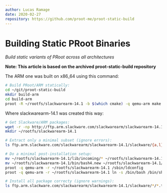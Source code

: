 ```yaml
---
author: Lucas Ramage
date: 2020-02-27
repository: https://github.com/proot-me/proot-static-build
---
```


# Building Static PRoot Binaries

_Build static variants of PRoot across all architectures_

**Note: This article is based on the archived proot-static-build repository**

The ARM one was built on x86_64 using this command:

```sh
# Build PRoot/ARM statically: 
cd ~/git/proot-static-build 
mkdir build-arm 
cd build-arm 
proot -R ~/rootfs/slackwarearm-14.1 -b $(which cmake) -q qemu-arm make glibc-version=glibc-2.18 -f ../GNUmakefile proot -j4 
```

Where slackwarearm-14.1 was created this way:

```sh
# Get Slackware/ARM packages: 
wget -r -np http://ftp.arm.slackware.com/slackwarearm/slackwarearm-14.1/slackware/{a,ap,d,e,l,n,tcl}/ 
mkdir ~/rootfs/slackwarearm-14.1 

# Extract only a minimal subset (ignore errors): 
ls ftp.arm.slackware.com/slackwarearm/slackwarearm-14.1/slackware/{a,l}/*.t?z | xargs -n 1 tar -C ~/rootfs/slackwarearm-14.1 -xf 

# Do a minimal post-installation setup: 
mv ~/rootfs/slackwarearm-14.1/lib/incoming/* ~/rootfs/slackwarearm-14.1/lib/ 
mv ~/rootfs/slackwarearm-14.1/bin/bash4.new ~/rootfs/slackwarearm-14.1/bin/bash 
proot -q qemu-arm -r ~/rootfs/slackwarearm-14.1 /sbin/ldconfig 
proot -q qemu-arm -r ~/rootfs/slackwarearm-14.1 ln -s /bin/bash /bin/sh 

# Install all package correcty (ignore warnings): 
ls ftp.arm.slackware.com/slackwarearm/slackwarearm-14.1/slackware/*/*.t?z | xargs -n 1 proot -q qemu-arm -S ~/rootfs/slackwarearm-14.1 -b ftp.arm.slackware.com installpkg 
```
